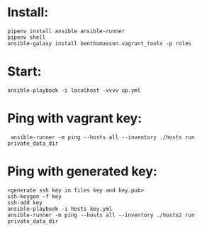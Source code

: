 
# Install:

    pipenv install ansible ansible-runner
    pipenv shell
    ansible-galaxy install benthomasson.vagrant_tools -p roles

# Start:

    ansible-playbook -i localhost -vvvv up.yml

# Ping with vagrant key:

     ansible-runner -m ping --hosts all --inventory ./hosts run private_data_dir

# Ping with generated key:

    <generate ssh key in files key and key.pub>
    ssh-keygen -f key
    ssh-add key
    ansible-playbook -i hosts key.yml
    ansible-runner -m ping --hosts all --inventory ./hosts2 run private_data_dir
